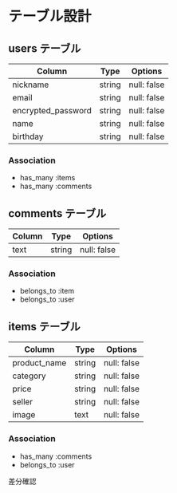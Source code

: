 # テーブル設計

## users テーブル

| Column             | Type   | Options     |
| ------------------ | ------ | ----------- |
| nickname           | string | null: false |
| email              | string | null: false |
| encrypted_password | string | null: false |
| name               | string | null: false |
| birthday           | string | null: false |


### Association

- has_many :items
- has_many :comments

## comments テーブル

| Column | Type   | Options     |
| ------ | ------ | ----------- |
| text   | string | null: false |

### Association

- belongs_to :item
- belongs_to :user

## items テーブル

| Column             | Type   | Options     |
| ------------------ | ------ | ----------- |
| product_name       | string | null: false |
| category           | string | null: false |
| price              | string | null: false |
| seller             | string | null: false |
| image              | text   | null: false |

### Association

- has_many :comments
- belongs_to :user

差分確認
